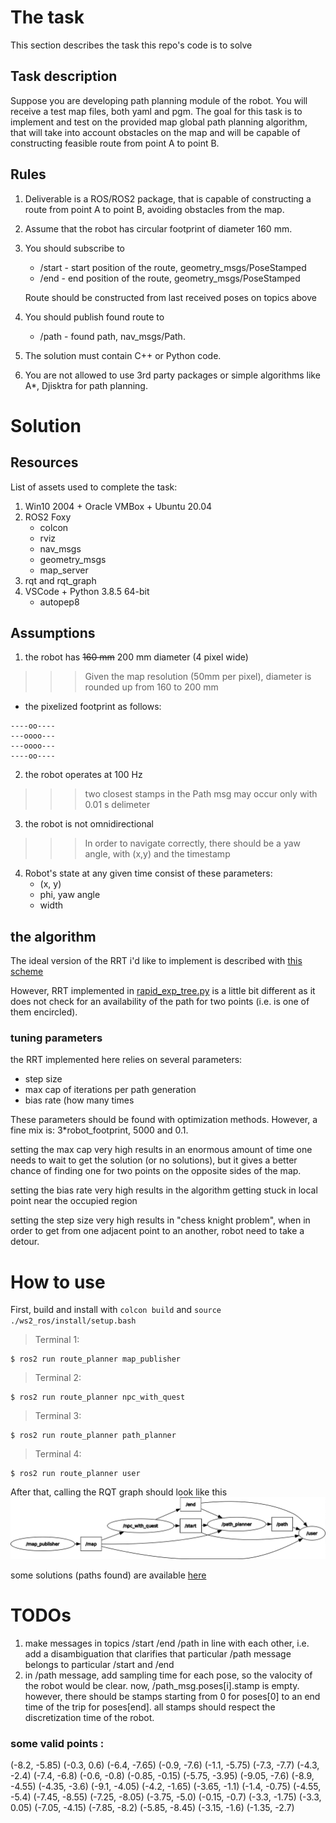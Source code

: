 # The task

This section describes the task this repo's code is to solve 

## Task description

Suppose you are developing path planning module of the robot. You will receive a test map files, both yaml and pgm. The goal for this task is to implement and test on the provided map global path planning algorithm, that will take into account obstacles on the map and will be capable of constructing feasible route from point A to point B.

## Rules

1. Deliverable is a ROS/ROS2 package, that is capable of constructing a route from point A to point B, avoiding obstacles from the map.
2. Assume that the robot has circular footprint of diameter 160 mm.
3. You should subscribe to

   * /start - start position of the route, geometry_msgs/PoseStamped
   * /end   - end position of the route, geometry_msgs/PoseStamped
    
   Route should be constructed from last received poses on topics above

4. You should publish found route to
   * /path - found path, nav_msgs/Path.
  
5. The solution must contain C++ or Python code.
6. You are not allowed to use 3rd party packages or simple algorithms like A*, Djisktra for path planning.

# Solution

## Resources

List of assets used to complete the task:  

1. Win10 2004 + Oracle VMBox + Ubuntu 20.04
2. ROS2 Foxy  
   * colcon  
   * rviz  
   * nav_msgs  
   * geometry_msgs  
   * map_server  
3. rqt and rqt_graph
4. VSCode + Python 3.8.5 64-bit  
   * autopep8
   
## Assumptions 

1. the robot has ~~160 mm~~ 200 mm diameter (4 pixel wide)  
>>>Given the map resolution (50mm per pixel), diameter is rounded up from 160 to 200 mm  

   * the pixelized footprint as follows:
   
    ----oo----  
    ---oooo---  
    ---oooo---  
    ----oo----  

2. the robot operates at 100 Hz
>>>two closest stamps in the Path msg may occur only with 0.01 s delimeter
3. the robot is not omnidirectional
>>>In order to navigate correctly, there should be a yaw angle, with (x,y) and the timestamp
4. Robot's state at any given time consist of these parameters:  
   * (x, y)
   * phi, yaw angle
   * width 
## the algorithm 
The ideal version of the RRT i'd like to implement is described with [this scheme](./image.png)

However, RRT implemented in [rapid_exp_tree.py](./src/route_planner/route_planner/rapid_exp_tree.py) is a little bit different as it does not check for an availability of  the path for two points (i.e. is one of them encircled).

### tuning parameters
the RRT implemented here relies on several parameters:
- step size
- max cap of iterations per path generation
- bias rate (how many times

These parameters should be found with optimization methods. However, a fine mix is: 3*robot_footprint, 5000 and 0.1.

setting the max cap very high results in an enormous amount of time one needs to wait to get the solution (or no solutions), but it gives a better chance of finding one for two points on the opposite sides of the map.

setting the bias rate very high results in the algorithm getting stuck in local point near the occupied region

setting the step size very high results in "chess knight problem", when in order to get from one adjacent point to an another, robot need to take a detour.

# How to use 
First, build and install with `colcon build` and `source ./ws2_ros/install/setup.bash`

>Terminal 1: 
```
$ ros2 run route_planner map_publisher
```
>Terminal 2: 
```
$ ros2 run route_planner npc_with_quest
```
>Terminal 3: 
```
$ ros2 run route_planner path_planner
```
>Terminal 4: 
```
$ ros2 run route_planner user
```
After that, calling the RQT graph should look like this 
![image](./rosgraph.png)

some solutions (paths found) are available [here](./src/route_planner/test_map)

# TODOs
1. make messages in topics /start /end /path in line with each other, i.e. add a disambiguation that clarifies that particular /path message belongs to particular /start and /end
2. in /path message, add sampling time for each pose, so the valocity of the robot would be clear. now, /path_msg.poses\[i\].stamp is empty. however, there should be stamps starting from 0 for poses\[0\] to an end time of the trip for poses\[end\]. all stamps should respect the discretization time of the robot. 


### some valid points :
(-8.2, -5.85)
(-0.3, 0.6)
(-6.4, -7.65)
(-0.9, -7.6)
(-1.1, -5.75)
(-7.3, -7.7)
(-4.3, -2.4)
(-7.4, -6.8)
(-0.6, -0.8)
(-0.85, -0.15)
(-5.75, -3.95)
(-9.05, -7.6)
(-8.9, -4.55)
(-4.35, -3.6)
(-9.1, -4.05)
(-4.2, -1.65)
(-3.65, -1.1)
(-1.4, -0.75)
(-4.55, -5.4)
(-7.45, -8.55)
(-7.25, -8.05)
(-3.75, -5.0)
(-0.15, -0.7)
(-3.3, -1.75)
(-3.3, 0.05)
(-7.05, -4.15)
(-7.85, -8.2)
(-5.85, -8.45)
(-3.15, -1.6)
(-1.35, -2.7)
